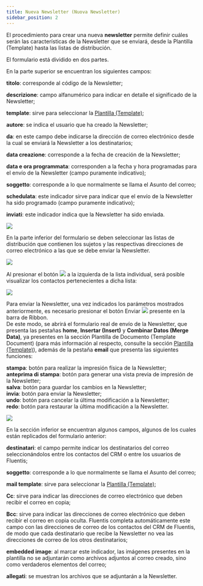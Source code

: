 ```yaml
---
title: Nueva Newsletter (Nuova Newsletter)
sidebar_position: 2
---
```


El procedimiento para crear una nueva **newsletter** permite definir cuáles serán las características de la Newsletter que se enviará, desde la Plantilla (Template) hasta las listas de distribución.

El formulario está dividido en dos partes.

En la parte superior se encuentran los siguientes campos:

**titolo**: corresponde al código de la Newsletter;  

**descrizione**: campo alfanumérico para indicar en detalle el significado de la Newsletter;  

**template**: sirve para seleccionar la [Plantilla (Template)](/docs/crm/budget-marketing-automation/template/new-template);  

**autore**: se indica el usuario que ha creado la Newsletter;  

**da**: en este campo debe indicarse la dirección de correo electrónico desde la cual se enviará la Newsletter a los destinatarios;  

**data creazione**: corresponde a la fecha de creación de la Newsletter;  

**data e ora programmata**: corresponden a la fecha y hora programadas para el envío de la Newsletter (campo puramente indicativo);  

**soggetto**: corresponde a lo que normalmente se llama el Asunto del correo;  

**schedulata**: este indicador sirve para indicar que el envío de la Newsletter ha sido programado (campo puramente indicativo);  

**inviati**: este indicador indica que la Newsletter ha sido enviada. 

![](/img/it-it/applications/crm/newsletter/new-newsletter.png)

En la parte inferior del formulario se deben seleccionar las listas de distribución que contienen los sujetos y las respectivas direcciones de correo electrónico a las que se debe enviar la Newsletter.

![](/img/it-it/applications/crm/newsletter/distribution-list.png)

Al presionar el botón ![](/img/neutral/common/plus.png) a la izquierda de la lista individual, será posible visualizar los contactos pertenecientes a dicha lista:

![](/img/it-it/applications/crm/newsletter/contacts.png)

Para enviar la Newsletter, una vez indicados los parámetros mostrados anteriormente, es necesario presionar el botón Enviar ![](/img/neutral/common/send.png) presente en la barra de Ribbon.  
De este modo, se abrirá el formulario real de envío de la Newsletter, que presenta las pestañas **home**, **Insertar (Insert)** y **Combinar Datos (Merge Data)**, ya presentes en la sección Plantilla de Documento (Template Document) (para más información al respecto, consulte la sección [Plantilla (Template)](/docs/crm/budget-marketing-automation/template/new-template)), además de la pestaña **email** que presenta las siguientes funciones:

**stampa**: botón para realizar la impresión física de la Newsletter;  
**anteprima di stampa**: botón para generar una vista previa de impresión de la Newsletter;  
**salva**: botón para guardar los cambios en la Newsletter;  
**invia**: botón para enviar la Newsletter;  
**undo**: botón para cancelar la última modificación a la Newsletter;  
**redo**: botón para restaurar la última modificación a la Newsletter.  

![](/img/it-it/applications/crm/newsletter/email.png)

En la sección inferior se encuentran algunos campos, algunos de los cuales están replicados del formulario anterior:

**destinatari**: el campo permite indicar los destinatarios del correo seleccionándolos entre los contactos del CRM o entre los usuarios de Fluentis;  

**soggetto**: corresponde a lo que normalmente se llama el Asunto del correo;  

**mail template**: sirve para seleccionar la [Plantilla (Template)](/docs/crm/budget-marketing-automation/template/new-template);  

**Cc**: sirve para indicar las direcciones de correo electrónico que deben recibir el correo en copia;  

**Bcc**: sirve para indicar las direcciones de correo electrónico que deben recibir el correo en copia oculta. Fluentis completa automáticamente este campo con las direcciones de correo de los contactos del CRM de Fluentis, de modo que cada destinatario que recibe la Newsletter no vea las direcciones de correo de los otros destinatarios;  

**embedded image**: al marcar este indicador, las imágenes presentes en la plantilla no se adjuntarán como archivos adjuntos al correo creado, sino como verdaderos elementos del correo;  

**allegati**: se muestran los archivos que se adjuntarán a la Newsletter.